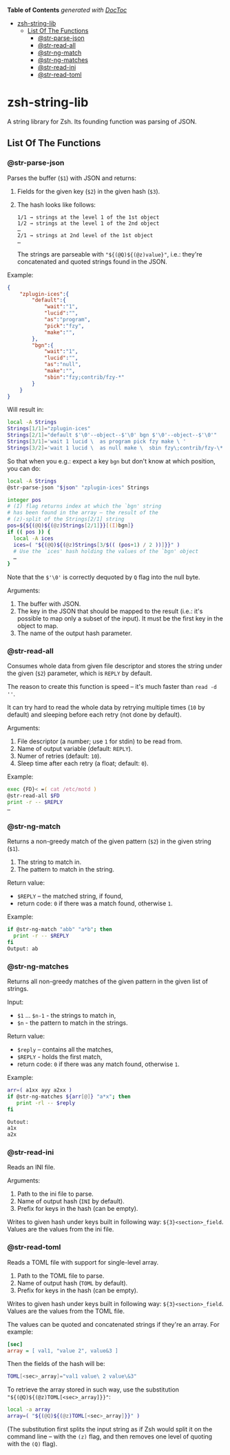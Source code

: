 <!-- START doctoc generated TOC please keep comment here to allow auto update -->
<!-- DON'T EDIT THIS SECTION, INSTEAD RE-RUN doctoc TO UPDATE -->
**Table of Contents**  *generated with [DocToc](https://github.com/thlorenz/doctoc)*

- [zsh-string-lib](#zsh-string-lib)
  - [List Of The Functions](#list-of-the-functions)
    - [@str-parse-json](#str-parse-json)
    - [@str-read-all](#str-read-all)
    - [@str-ng-match](#str-ng-match)
    - [@str-ng-matches](#str-ng-matches)
    - [@str-read-ini](#str-read-ini)
    - [@str-read-toml](#str-read-toml)

<!-- END doctoc generated TOC please keep comment here to allow auto update -->

# zsh-string-lib

A string library for Zsh. Its founding function was parsing of JSON.

## List Of The Functions

### @str-parse-json

Parses the buffer (`$1`) with JSON and returns:

1. Fields for the given key (`$2`) in the given hash (`$3`).
2. The hash looks like follows:

    ```
    1/1 → strings at the level 1 of the 1st object
    1/2 → strings at the level 1 of the 2nd object
    …
    2/1 → strings at 2nd level of the 1st object
    …
    ```

    The strings are parseable with `"${(@Q)${(@z)value}"`, i.e.:
    they're concatenated and quoted strings found in the JSON.

Example:

```json
{
    "zplugin-ices":{
        "default":{
            "wait":"1",
            "lucid":"",
            "as":"program",
            "pick":"fzy",
            "make":"",
        },
        "bgn":{
            "wait":"1",
            "lucid":"",
            "as":"null",
            "make":"",
            "sbin":"fzy;contrib/fzy-*"
        }
    }
}
```

Will result in:

```zsh
local -A Strings
Strings[1/1]="zplugin-ices"
Strings[2/1]="default $'\0'--object--$'\0' bgn $'\0'--object--$'\0'"
Strings[3/1]='wait 1 lucid \  as program pick fzy make \ '
Strings[3/2]='wait 1 lucid \  as null make \  sbin fzy\;contrib/fzy-\*'
```

So that when you e.g.: expect a key `bgn` but don't know at which
position, you can do:

```zsh
local -A Strings
@str-parse-json "$json" "zplugin-ices" Strings

integer pos
# (I) flag returns index at which the `bgn' string
# has been found in the array – the result of the
# (z)-split of the Strings[2/1] string
pos=${${(@Q)${(@z)Strings[2/1]}}[(I)bgn]}
if (( pos )) {
  local -A ices
  ices=( "${(@Q)${(@z)Strings[3/$(( (pos+1) / 2 ))]}}" )
  # Use the `ices' hash holding the values of the `bgn' object
  …
}
```

Note that the `$'\0'` is correctly dequoted by `Q` flag into the null byte.

Arguments:

1. The buffer with JSON.
2. The key in the JSON that should be mapped to the result (i.e.: it's possible
   to map only a subset of the input). It must be the first key in the object to
   map.
3. The name of the output hash parameter.

### @str-read-all

Consumes whole data from given file descriptor and stores the string under the
given (`$2`) parameter, which is `REPLY` by default.

The reason to create this function is speed – it's much faster than `read -d
''`.

It can try hard to read the whole data by retrying multiple times (`10` by
default) and sleeping before each retry (not done by default).

Arguments:

1. File descriptor (a number; use `1` for stdin) to be read from.
2. Name of output variable (default: `REPLY`).
3. Numer of retries (default: `10`).
4. Sleep time after each retry (a float; default: `0`).

Example:

```zsh
exec {FD}< =( cat /etc/motd )
@str-read-all $FD
print -r -- $REPLY
…
```

### @str-ng-match

Returns a non-greedy match of the given pattern (`$2`) in the given string
(`$1`).

1. The string to match in.
2. The pattern to match in the string.

Return value:
- `$REPLY` – the matched string, if found,
- return code: `0` if there was a match found, otherwise `1`.

Example:

```zsh
if @str-ng-match "abb" "a*b"; then
  print -r -- $REPLY
fi
Output: ab
```

### @str-ng-matches

Returns all non-greedy matches of the given pattern in the given list of
strings.

Input:

- `$1` … `$n-1` - the strings to match in,
- `$n`         - the pattern to match in the strings.

Return value:

- `$reply` – contains all the matches,
- `$REPLY` - holds the first match,
- return code: `0` if there was any match found, otherwise `1`.

Example:

```zsh
arr=( a1xx ayy a2xx )
if @str-ng-matches ${arr[@]} "a*x"; then
   print -rl -- $reply
fi

Outout:
a1x
a2x
```

### @str-read-ini

Reads an INI file.

Arguments:

1. Path to the ini file to parse.
2. Name of output hash (`INI` by default).
3. Prefix for keys in the hash (can be empty).

Writes to given hash under keys built in following way: `${3}<section>_field`.
Values are the values from the ini file.

### @str-read-toml


Reads a TOML file with support for single-level array.

1. Path to the TOML file to parse.
2. Name of output hash (`TOML` by default).
3. Prefix for keys in the hash (can be empty).

Writes to given hash under keys built in following way: `${3}<section>_field`.
Values are the values from the TOML file.

The values can be quoted and concatenated strings if they're an array. For
example:

```ini
[sec]
array = [ val1, "value 2", value&3 ]
```

Then the fields of the hash will be:

```zsh
TOML[<sec>_array]="val1 value\ 2 value\&3"
```

To retrieve the array stored in such way, use the substitution
`"${(@Q)${(@z)TOML[<sec>_array]}}"`:

```zsh
local -a array
array=( "${(@Q)${(@z)TOML[<sec>_array]}}" )
```

(The substitution first splits the input string as if Zsh would split it on the
command line – with the `(z)` flag, and then removes one level of quoting with
the `(Q)` flag).

<!-- vim:set ft=markdown tw=80 fo+=an1 autoindent: -->

